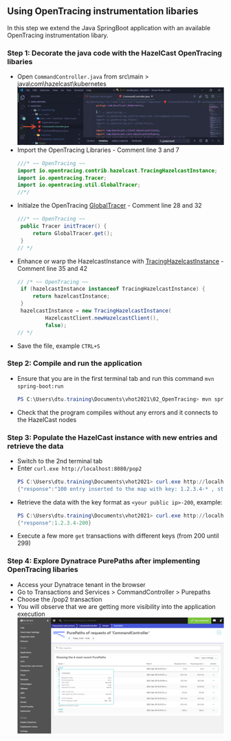 ## Using OpenTracing instrumentation libaries
In this step we extend the Java SpringBoot application with an available OpenTracing instrumentation libary.

### Step 1: Decorate the java code with the HazelCast OpenTracing libaries
- Open `CommandController.java` from src\main > java\com\hazelcast\kubernetes
  ![EditFile](../../../assets/images/02_using_opentracing_instrumentation_libraries-01.png)
- Import the OpenTracing Libraries - Comment line 3 and 7
  ```java
  ///* ~~ OpenTracing ~~
  import io.opentracing.contrib.hazelcast.TracingHazelcastInstance;
  import io.opentracing.Tracer;
  import io.opentracing.util.GlobalTracer;
  //*/
  ```
- Initialze the OpenTracing [GlobalTracer](https://github.com/opentracing/opentracing-java/blob/master/opentracing-util/src/main/java/io/opentracing/util/GlobalTracer.java) - Comment line 28 and 32
  ```java
  ///* ~~ OpenTracing ~~
   public Tracer initTracer() {
       return GlobalTracer.get();
   }
  // */
  ```
- Enhance or warp the HazelcastInstance with [TracingHazelcastInstance](https://github.com/opentracing-contrib/java-hazelcast) - Comment line 35 and 42
  ```java
  // /* ~~ OpenTracing ~~
   if (hazelcastInstance instanceof TracingHazelcastInstance) {
       return hazelcastInstance;
   }
   hazelcastInstance = new TracingHazelcastInstance(
           HazelcastClient.newHazelcastClient(),
           false);
  // */
  ```
- Save the file, example  `CTRL+S`

### Step 2: Compile and run the application
- Ensure that you are in the first terminal tab and run this command `mvn spring-boot:run`
  ```powershell
  PS C:\Users\dtu.training\Documents\vhot2021\02_OpenTracing> mvn spring-boot:run
  ```
- Check that the program compiles without any errors and it connects to the HazelCast nodes

### Step 3: Populate the HazelCast instance with new entries and retrieve the data
- Switch to the 2nd terminal tab
- Enter `curl.exe http://localhost:8080/pop2`
  ```powershell
  PS C:\Users\dtu.training\Documents\vhot2021> curl.exe http://localhost:8080/pop2
  {"response":"100 entry inserted to the map with key: 1.2.3.4-* , starting with 200 "}
  ```
- Retrieve the data with the key format as `<your public ip>-200`, example:
  ```powershell
  PS C:\Users\dtu.training\Documents\vhot2021> curl.exe http://localhost:8080/get?key=1.2.3.4-200
  {"response":1.2.3.4-200}
  ```
- Execute a few more `get` transactions with different keys (from 200 until 299)

### Step 4: Explore Dynatrace PurePaths after implementing OpenTracing libaries 
- Access your Dynatrace tenant in the browser
- Go to Transactions and Services > CommandController > Purepaths
- Choose the /pop2 transaction
- You will observe that we are getting more visibility into the application execution
  ![OpenTracingPurePaths](../../../assets/images/03-ExploreDynatrace-1.gif)
